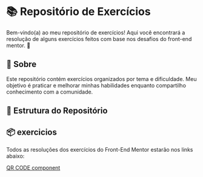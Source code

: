 # 📚 Repositório de Exercícios  

Bem-vindo(a) ao meu repositório de exercícios! Aqui você encontrará a resolução de alguns exercícios feitos com base nos desafios do front-end mentor. 🚀  

## 📝 Sobre  

Este repositório contém exercícios organizados por tema e dificuldade. Meu objetivo é praticar e melhorar minhas habilidades enquanto compartilho conhecimento com a comunidade.  

## 📂 Estrutura do Repositório  


## 📦 exercicios
Todos as resoluções dos exercícios do Front-End Mentor estarão nos links abaixo:

 [QR CODE component](https://anadurasio.github.io/Frontendmentor/exercicios/QR-CODE-component/)
